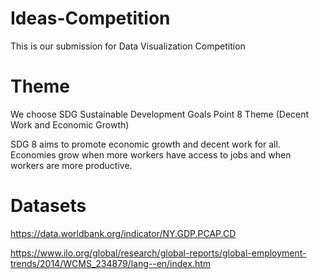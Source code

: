 # Ideas-Competition
This is our submission for Data Visualization Competition

# Theme
We choose SDG Sustainable Development Goals Point 8 Theme (Decent Work and Economic Growth)

SDG 8 aims to promote economic growth and decent work for all. Economies grow when more workers have access to jobs and when workers are more productive.

# Datasets
https://data.worldbank.org/indicator/NY.GDP.PCAP.CD

https://www.ilo.org/global/research/global-reports/global-employment-trends/2014/WCMS_234879/lang--en/index.htm
